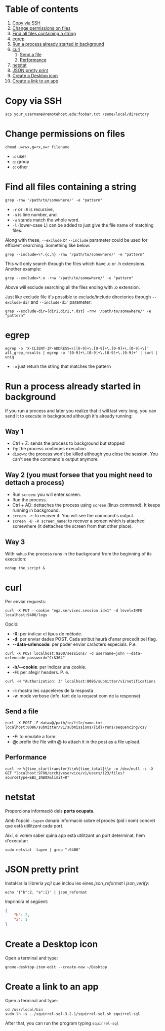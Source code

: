 # Table of contents
1. [Copy via SSH](#copy-via-ssh)
1. [Change permissions on files](#chmod)
1. [Find all files containing a string](#find-content-in-files)
1. [egrep](#egrep)
1. [Run a process already started in background](#run-process-started-background)
1. [curl](#curl)
    1. [Send a file](#curl-send-file)
    1. [Performance](#curl-performance)
1. [netstat](#netstat)
1. [JSON pretty print](#json-pretty-print)
1. [Create a Desktop icon](#desktop-icon)
1. [Create a link to an app](#link-to-app)

<a name="copy-via-ssh"></a>
# Copy via SSH
```
scp your_username@remotehost.edu:foobar.txt /some/local/directory
```
<a name="chmod"></a>
# Change permissions on files
```
chmod u=rwx,g=rx,o=r filename
```
* <code>u</code>: user
* <code>g</code>: group
* <code>o</code>: other

<a name="find-content-in-files"></a>
# Find all files containing a string
```
grep -rnw '/path/to/somewhere/' -e "pattern"
```
* <code>-r</code> or <code>-R</code> is recursive,
* <code>-n</code> is line number, and
* <code>-w</code> stands match the whole word.
* <code>-l</code> (lower-case L) can be added to just give the file name of matching files.

Along with these, <code>--exclude</code> or <code>--include</code> parameter could be used for efficient searching. Something like below:
```
grep --include=\*.{c,h} -rnw '/path/to/somewhere/' -e "pattern"
```
This will only search through the files which have .c or .h extensions. Another example:
```
grep --exclude=*.o -rnw '/path/to/somewhere/' -e "pattern"
```
Above will exclude searching all the files ending with .o extension. 

Just like exclude file it's possible to exclude/include directories through <code>--exclude-dir</code> and <code>--include-dir</code> parameter:
```
grep --exclude-dir={dir1,dir2,*.dst} -rnw '/path/to/somewhere/' -e "pattern"
```
<a name="egrep"></a>
# egrep
```
egrep -o 'X-CLIENT-IP-ADDRESS=\[[0-9]+\.[0-9]+\.[0-9]+\.[0-9]+\]' all_grep_results | egrep -o '[0-9]+\.[0-9]+\.[0-9]+\.[0-9]+' | sort | uniq
```
* <code>-o</code> just return the string that matches the pattern

<a name="run-process-started-background"></a>
# Run a process already started in background
If you run a process and later you realize that it will last very long, you can send it to execute in background although it's already running:
## Way 1
* Ctrl + Z: sends the process to background but stopped
* <code>fg</code>: the process continues execution
* <code>disown</code>: the process won't be killed although you close the session. You can't see the command's output anymore.

## Way 2 (you must forsee that you might need to dettach a process)
* Run <code>screen</code>: you will enter screen.
* Run the process.
* Ctrl + AD: dettaches the process using <code>screen</code> (linux command). It keeps running in background.
* <code>screen -r</code>: to recover it. You will see the command's output.
* <code>screen -D -R screen_name</code>: to recover a screen which is attached somewhere (it dettaches the screen from that other place).

## Way 3
With <code>nohup</code> the process runs in the background from the beginning of its execution:
```
nohup the_script &
```
<a name="curl"></a>
# curl
Per enviar requests:
```
curl -X PUT --cookie "ega.services.session.id=1" -d level=INFO localhost:9400/logs
```
Opció:
- **-X**: per indicar el tipus de mètode.
- **-d**: per enviar dades POST. Cada atribut haurà d'anar precedit pel flag.
- **--data-urlencode**: per poder enviar caràcters especials. P.e. 
```
curl -X POST localhost:9200/sessions/ -d username=john --data-urlencode password="Cr&364"
```
- **-b/--cookie**: per indicar una cookie.
- **-H**: per afegir headers. P. e. 
```
curl -H "Authorization: 3" localhost:8086/submitter/v1/notifications
```
- **-i**: mostra les capceleres de la resposta
- **-v**: mode verbose (info. tant de la request com de la response)

<a name="curl-send-file"></a>
## Send a file
```
curl -X POST -F data=@/path/to/file/name.txt localhost:8086/submitter/v1/submissions/{id}/runs/sequencing/csv
```
- **-F**: to emulate a form.
- **@**: prefix the file with **@** to attach it in the post as a file upload.

<a name="curl-performance"></a>
## Performance
```
curl -w %{time_starttransfer}\\n%{time_total}\\n -o /dev/null -s -X GET "localhost:9700/archiveservice/v1/users/123/files?sourceType=EBI_INBOX&limit=0"
```
<a name="netstat"></a>
# netstat
Proporciona informació dels **ports ocupats**.

Amb l'opció <code>-tapen</code> donarà informació sobre el procés (pid i nom) concret que està utilitzant cada port.

Així, si volem saber quina app està utilitzant un port determinat, hem d'executar:
```
sudo netstat -tapen | grep ":9400"
```
<a name="json-pretty-print"></a>
# JSON pretty print
Instal·lar la llibreria *yajl* que inclou les eines *json_reformat* i *json_verify*:
```
echo '{"b":2, "a":1}' | json_reformat
```
Imprimirà el següent:
```json
{
    "b": 2,
    "a": 1
}
```
<a name="desktop-icon"></a>
# Create a Desktop icon
Open a terminal and type:
```
gnome-desktop-item-edit --create-new ~/Desktop
```
<a name="link-to-app"></a>
# Create a link to an app
Open a terminal and type:
```
cd /usr/local/bin
sudo ln -s ../squirrel-sql-3.2.1/squirrel-sql.sh squirrel-sql
```
After that, you can run the program typing <code>squirrel-sql</code>

